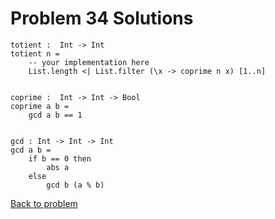 # Problem 34 Solutions

```
totient :  Int -> Int
totient n = 
    -- your implementation here
    List.length <| List.filter (\x -> coprime n x) [1..n]


coprime :  Int -> Int -> Bool
coprime a b = 
    gcd a b == 1


gcd : Int -> Int -> Int 
gcd a b =
    if b == 0 then  
        abs a
    else
        gcd b (a % b)
```
[Back to problem](problem_34.md)